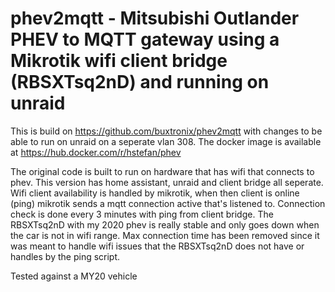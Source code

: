 # phev2mqtt - Mitsubishi Outlander PHEV to MQTT gateway using a Mikrotik wifi client bridge (RBSXTsq2nD) and running on unraid

This is build on https://github.com/buxtronix/phev2mqtt with changes to be able to run on unraid on a seperate vlan 308. The docker image is available at https://hub.docker.com/r/hstefan/phev

The original code is built to run on hardware that has wifi that connects to phev. This version has home assistant, unraid and client bridge all seperate. Wifi client availability is handled by mikrotik, when then client is online (ping) mikrotik sends a mqtt connection active that's listened to. Connection check is done every 3 minutes with ping from client bridge. The RBSXTsq2nD with my 2020 phev is really stable and only goes down when the car is not in wifi range. 
Max connection time has been removed since it was meant to handle wifi issues that the RBSXTsq2nD does not have or handles by the ping script.


Tested against a MY20 vehicle






